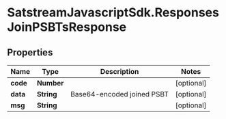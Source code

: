 # SatstreamJavascriptSdk.ResponsesJoinPSBTsResponse

## Properties
Name | Type | Description | Notes
------------ | ------------- | ------------- | -------------
**code** | **Number** |  | [optional] 
**data** | **String** | Base64-encoded joined PSBT | [optional] 
**msg** | **String** |  | [optional] 
